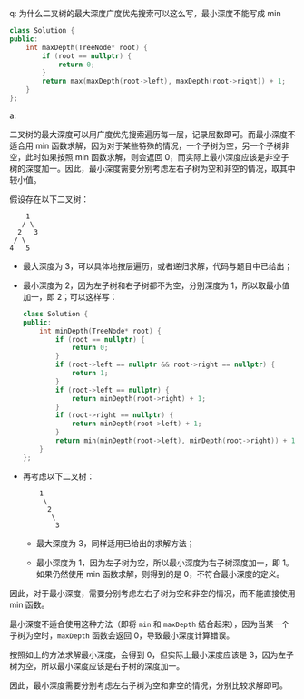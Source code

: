 q: 为什么二叉树的最大深度广度优先搜索可以这么写，最小深度不能写成 min

```cpp
class Solution {
public:
    int maxDepth(TreeNode* root) {
        if (root == nullptr) {
            return 0;
        }
        return max(maxDepth(root->left), maxDepth(root->right)) + 1;
    }
};
```

a:

二叉树的最大深度可以用广度优先搜索遍历每一层，记录层数即可。而最小深度不适合用 min 函数求解，因为对于某些特殊的情况，一个子树为空，另一个子树非空，此时如果按照 min 函数求解，则会返回 0，而实际上最小深度应该是非空子树的深度加一。因此，最小深度需要分别考虑左右子树为空和非空的情况，取其中较小值。

假设存在以下二叉树：

```
    1
   / \
  2   3
 / \
4   5
```

- 最大深度为 3，可以具体地按层遍历，或者递归求解，代码与题目中已给出；

- 最小深度为 2，因为左子树和右子树都不为空，分别深度为 1，所以取最小值加一，即 2；可以这样写：

  ```cpp
  class Solution {
  public:
      int minDepth(TreeNode* root) {
          if (root == nullptr) {
              return 0;
          }
          if (root->left == nullptr && root->right == nullptr) {
              return 1;
          }
          if (root->left == nullptr) {
              return minDepth(root->right) + 1;
          }
          if (root->right == nullptr) {
              return minDepth(root->left) + 1;
          }
          return min(minDepth(root->left), minDepth(root->right)) + 1;
      }
  };
  ```

- 再考虑以下二叉树：

  ```
      1
       \
        2
         \
          3
  ```

  - 最大深度为 3，同样适用已给出的求解方法；

  - 最小深度为 1，因为左子树为空，所以最小深度为右子树深度加一，即 1。如果仍然使用 min 函数求解，则得到的是 0，不符合最小深度的定义。

因此，对于最小深度，需要分别考虑左右子树为空和非空的情况，而不能直接使用 min 函数。

最小深度不适合使用这种方法（即将 `min` 和 `maxDepth` 结合起来），因为当某一个子树为空时，`maxDepth` 函数会返回 0，导致最小深度计算错误。

按照如上的方法求解最小深度，会得到 0，但实际上最小深度应该是 3，因为左子树为空，所以最小深度应该是右子树的深度加一。

因此，最小深度需要分别考虑左右子树为空和非空的情况，分别比较求解即可。
